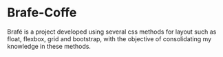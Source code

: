 # Brafe-Coffe
 Brafé is a project developed using several css methods for layout such as float, flexbox, grid and bootstrap, with the objective of consolidating my knowledge in these methods.
